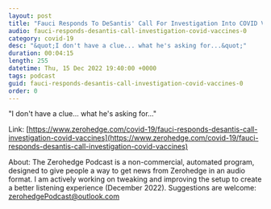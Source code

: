 ```yaml
---
layout: post
title: "Fauci Responds To DeSantis' Call For Investigation Into COVID Vaccines"
audio: fauci-responds-desantis-call-investigation-covid-vaccines-0
category: covid-19
desc: "&quot;I don't have a clue... what he's asking for...&quot;"
duration: 00:04:15
length: 255
datetime: Thu, 15 Dec 2022 19:40:00 +0000
tags: podcast
guid: fauci-responds-desantis-call-investigation-covid-vaccines-0
order: 0
---
```

&quot;I don't have a clue... what he's asking for...&quot;

Link: [https://www.zerohedge.com/covid-19/fauci-responds-desantis-call-investigation-covid-vaccines](https://www.zerohedge.com/covid-19/fauci-responds-desantis-call-investigation-covid-vaccines)

About: The Zerohedge Podcast is a non-commercial, automated program, designed to give people a way to get news from Zerohedge in an audio format.  I am actively working on tweaking and improving the setup to create a better listening experience (December 2022).  Suggestions are welcome: [zerohedgePodcast@outlook.com](mailto:zerohedgePodcast@outlook.com)